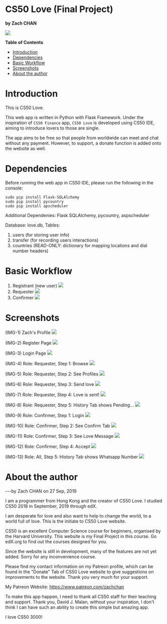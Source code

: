 # CS50 Love (Final Project)
**by Zach CHAN**

![](https://icon-library.net/images/love-icon-png/love-icon-png-14.jpg)


**Table of Contents**

<!-- TOC depthFrom:2 -->

- [Introduction](#introduction)
- [Dependencies](#dependencies)
- [Basic Workflow](#basic-workflow)
- [Screenshots](#screenshots)
- [About the author](#about-the-author)

<!-- /TOC -->


# Introduction
This is CS50 Love. 

This web app is written in Python with Flask Framework. Under the inspiration of ```CS50 Finance``` app, ```CS50 Love``` is developed using CS50 IDE, aiming to introduce lovers to those are single.

The app aims to be free so that people from worldwide can meet and chat without any payment. However, to support, a donate function is added onto the website as well.

# Dependencies
Before running the web app in CS50 IDE, please run the following in the console:
```shell
sudo pip install Flask-SQLAlchemy
sudo pip install pycountry
sudo pip install apscheduler
```
Additional Dependenies: Flask SQLAlchemy, pycountry, aspscheduler

Database: love.db,
Tables:
1. users (for storing user info)
2. transfer (for recording users interactions)
3. countries (READ-ONLY: dictionary for mapping locations and dial number headers)

# Basic Workflow
1. Registrant (new user)
![](https://i.imgur.com/jjsDiFG.jpg)
2. Requester
![](https://imgur.com/NhyrazD.jpg)
3. Confirmer
![](https://imgur.com/MYHpH0R.jpg)

# Screenshots
(IMG-1)	Zach's Profile
![](https://i.imgur.com/FMvQn0y.jpg)

(IMG-2) Register Page
![](https://i.imgur.com/qWJcdwA.jpg)

(IMG-3) Login Page
![](https://i.imgur.com/kT1q99k.jpg)

(IMG-4) Role: Requester, Step 1: Browse
![](https://i.imgur.com/83riGjN.jpg)

(IMG-5) Role: Requester, Step 2: See Profiles
![](https://i.imgur.com/zL8f3DJ.jpg)

(IMG-6) Role: Requester, Step 3: Send love
![](https://i.imgur.com/iS8n452.jpg)

(IMG-7) Role: Requester, Step 4: Love is sent!
![](https://i.imgur.com/jPQ9Q5I.jpg)

(IMG-8) Role: Requester, Step 5: History Tab shows Pending...
![](https://i.imgur.com/pcZkPFx.jpg)

(IMG-9) Role: Confirmer, Step 1: Login
![](https://i.imgur.com/SkEwOzR.jpg)

(IMG-10) Role: Confirmer, Step 2: See Confirm Tab
![](https://i.imgur.com/OnDmmYF.jpg)

(IMG-11) Role: Confirmer, Step 3: See Love Message
![](https://i.imgur.com/iEkKyzu.jpg)

(IMG-12) Role: Confirmer, Step 4: Accept
![](https://i.imgur.com/uWK7X0J.jpg)

(IMG-13) Role: All, Step 5: History Tab shows Whatsapp Number
![](https://i.imgur.com/bzDQ5zg.jpg)


# About the author
---by Zach CHAN on 27 Sep, 2019

I am a programmer from Hong Kong and the creator of CS50 Love. I studied CS50 2018 in September, 2019 through edX.

I am desperate for love and also want to help to change the world, to a world full of love. This is the initiate to CS50 Love website.

CS50 is an excellent Computer Science course for beginners, organised by the Harvard University. This website is my Final Project in this course. Go edX.org to find out the courses designed for you.

Since the website is still in development, many of the features are not yet added. Sorry for any inconvenience course.

Please find my contact information on my Patreon profile, which can be found in the "Donate" Tab of CS50 Love website to give suggestions on improvements to the website. Thank you very much for your support.

My Patreon Website: https://www.patreon.com/zachchan

To make this app happen, I need to thank all CS50 staff for their teaching and support. Thank you, David J. Malan, without your inspiration, I don't think I can have such an ability to create this simple but amazing app.

I love CS50 3000!
